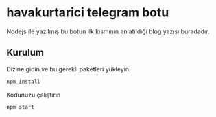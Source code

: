 # havakurtarici telegram botu

Nodejs ile yazılmış bu botun ilk kısmının anlatıldığı blog yazısı buradadır.


## Kurulum

Dizine gidin ve bu gerekli paketleri yükleyin.

```bash
npm install
```

Kodunuzu çalıştırın

```bash
npm start
```

